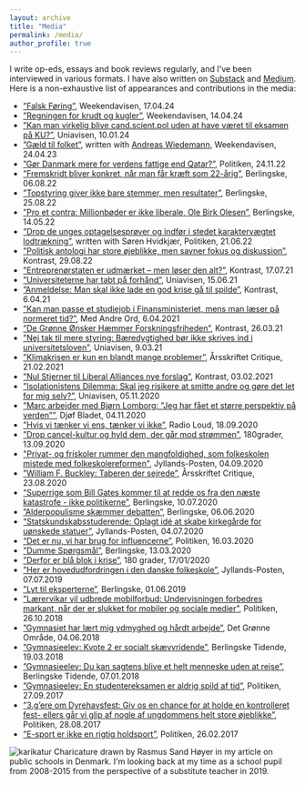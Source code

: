 ```yaml
---
layout: archive
title: "Media"
permalink: /media/
author_profile: true
---
```

I write op-eds, essays and book reviews regularly, and I've been interviewed in various formats. I have also written on [Substack](https://marchvidkjaer.substack.com/) and [Medium](https://medium.com/@marcsabatierhvidkjaer). Here is a non-exhaustive list of appearances and contributions in the media:
* [”Falsk Føring”](https://www.weekendavisen.dk/2024-38/ideer/falsk-foering), Weekendavisen, 17.04.24
* [”Regningen for krudt og kugler”](https://www.weekendavisen.dk/ideer/regningen-for-krudt-og-kugler), Weekendavisen, 14.04.24
* [”Kan man virkelig blive cand.scient.pol uden at have været til eksamen på KU?”](https://uniavisen.dk/kan-man-virkelig-blive-cand-scient-pol-uden-at-have-vaeret-til-eksamen-paa-ku/), Uniavisen, 10.01.24
* [”Gæld til folket”](https://www.weekendavisen.dk/2023-16/ideer/gaeld-til-folket), written with [Andreas Wiedemann](https://www.abwiedemann.com/), Weekendavisen, 24.04.23
* [”Gør Danmark mere for verdens fattige end Qatar?”](https://politiken.dk/debat/debatindlaeg/art9092733/Studerende-G%C3%B8r-Danmark-mere-for-verdens-fattige-end-Qatar), Politiken, 24.11.22
* [”Fremskridt bliver konkret, når man får kræft som 22-årig”](https://www.berlingske.dk/kronikker/fremskridt-bliver-konkret-naar-man-faar-kraeft-som-22-aarig), Berlingske, 06.08.22
* [”Topstyring giver ikke bare stemmer, men resultater”](https://www.berlingske.dk/kommentarer/topstyring-giver-ikke-bare-stemmer-men-resultater), Berlingske, 25.08.22
* [”Pro et contra: Millionbøder er ikke liberale, Ole Birk Olesen”](https://www.berlingske.dk/kommentarer/pro-et-contra-millionboeder-er-ikke-liberale-ole-birk-olesen), Berlingske, 14.05.22
* [”Drop de unges optagelsesprøver og indfør i stedet karaktervægtet lodtrækning”](https://politiken.dk/debat/debatindlaeg/art8843280/Drop-de-unges-optagelsespr%C3%B8ver-og-indf%C3%B8r-i-stedet-karakterv%C3%A6gtet-lodtr%C3%A6kning), written with Søren Hvidkjær, Politiken, 21.06.22
* [”Politisk antologi har store øjeblikke, men savner fokus og diskussion”](https://kontrast.dk/sektioner/anmeldelse/artikel/politisk-antologi-har-store-ojeblikke-men-savner-fokus-og-diskussion), Kontrast, 29.08.22
* [”Entreprenørstaten er udmærket – men løser den alt?”](https://kontrast.dk/sektioner/anmeldelse/artikel/entreprenorstaten-er-udmarket-men-loser-den-alt), Kontrast, 17.07.21
* [”Universiteterne har tabt på forhånd”](https://uniavisen.dk/udflytning-universiteterne-har-tabt-paa-forhaand), Uniavisen, 15.06.21
* [”Anmeldelse: Man skal ikke lade en god krise gå til spilde”](https://kontrast.dk/sektioner/anmeldelse/artikel/anmeldelse-man-skal-ikke-lade-en-god-krise-ga-til-spilde), Kontrast, 6.04.21
* [”Kan man passe et studiejob i Finansministeriet, mens man læser på normeret tid?”](http://medandreord.dk/debat-kan-man-passe-et-studiejob-i-finansministeriet-mens-man-laeser-paa-normeret-tid), Med Andre Ord, 6.04.2021
* [”De Grønne Ønsker Hæmmer Forskningsfriheden”](https://kontrast.dk/sektioner/video/artikel/de-gronne-onsker-hemmer-forskningsfriheden), Kontrast, 26.03.21
* [”Nej tak til mere styring: Bæredygtighed bør ikke skrives ind i universitetsloven”](https://uniavisen.dk/baeredygtighed-boer-ikke-skrives-ind-i-universitetsloven), Uniavisen, 9.03.21
* [”Klimakrisen er kun en blandt mange problemer”](http://aarsskriftet-critique.dk/2021/02/marc-sabatier-klimakrise-antropocaen), Årsskriftet Critique, 21.02.2021
* [”Nul Stjerner til Liberal Alliances nye forslag”](https://kontrast.dk/sektioner/debat/artikel/nul-stjerner-til-liberal-alliances-nye-forslag), Kontrast, 03.02.2021
* [”Isolationistens Dilemma: Skal jeg risikere at smitte andre og gøre det let for mig selv?”](https://uniavisen.dk/isolationistens-dilemma-skal-jeg-risikere-at-smitte-andre-og-goere-det-let-for-mig-selv), Uniavisen, 05.11.2020
* [”Marc arbejder med Bjørn Lomborg: ”Jeg har fået et større perspektiv på verden””](https://www.djoefbladet.dk/artikler/2020/11/marc-arbejder-sammen-med-bj-oe-rn-lomborg-jeg-har-f-aa-et-et-st-oe-rre-perspektiv-p-aa--verden.aspx), Djøf Bladet, 04.11.2020
* [”Hvis vi tænker vi ens, tænker vi ikke”](https://radioloud.dk/podcast/18-09-20-hvis-vi-taenker-vi-ens-taenker-vi-ikke), Radio Loud, 18.09.2020
* [”Drop cancel-kultur og hyld dem, der går mod strømmen”](https://180grader.dk/sektioner/kommentarer/debat/artikel/drop-cancel-kultur-og-hyld-dem-der-gar-mod-strommen), 180grader, 13.09.2020
* ["Privat- og friskoler rummer den mangfoldighed, som folkeskolen mistede med folkeskolereformen"](https://jyllands-posten.dk/debat/breve/ECE12385685/privat-og-friskoler-rummer-den-mangfoldighed-som-folkeskolen-mistede-med-folkeskolereformen/), Jyllands-Posten, 04.09.2020
* [”William F. Buckley: Taberen der sejrede”](http://aarsskriftet-critique.dk/2020/08/william-f-buckley-taberen-der-sejrede), Årsskriftet Critique, 23.08.2020
* [“Superrige som Bill Gates kommer til at redde os fra den næste katastrofe - ikke politikerne”](https://www.berlingske.dk/kommentarer/superrige-som-bill-gates-kommer-til-at-redde-os-fra-den-naeste), Berlingske, 10.07.2020
* [”Alderpopulisme skæmmer debatten”](https://www.berlingske.dk/laesere/alderspopulisme-skaemmer-debatten), Berlingske, 06.06.2020
* [“Statskundskabsstuderende: Oplagt idé at skabe kirkegårde for uønskede statuer”](https://jyllands-posten.dk/debat/breve/ECE12249470/oplagt-ide-at-skabe-kirkegaarde-for-uoenskede-statuer/), Jyllands-Posten, 04.07.2020
* [“Det er nu, vi har brug for influencerne”](https://politiken.dk/debat/debatindlaeg/art7702904/Fra-min-isolation-oplever-jeg-at-unge-tager-for-let-p%C3%A5-situationen), Politiken, 16.03.2020
* [”Dumme Spørgsmål”](https://www.berlingske.dk/laesere/saadan-kan-hamstrerne-vise-samfundssind), Berlingske, 13.03.2020
* [”Derfor er blå blok i krise”](https://180grader.dk/sektioner/debat/debatindlaeg/artikel/derfor-er-bla-blok-i-krise-og-her-er-losningen?fbclid=IwAR1KnOu1RVum-DPnKnz8LXBacEPGy_jiqQo1tvHhld2i9CBdByOigaxDDJM), 180 grader, 17/01/2020
* [”Her er hovedudfordringen i den danske folkeskole”](https://jyllands-posten.dk/debat/breve/ECE11479116/Her-er-hovedudfordringen-i-den-danske-folkeskole/), Jyllands-Posten, 07.07.2019
* [”Lyt til eksperterne”](https://www.berlingske.dk/laesere/du-burde-undskylde-pia-kjaersgaard), Berlingske, 01.06.2019
* [”Lærervikar vil udbrede mobilforbud: Undervisningen forbedres markant, når der er slukket for mobiler og sociale medier”](https://politiken.dk/debat/debatindlaeg/art6793865/Undervisningen-forbedres-markant-n%C3%A5r-der-er-slukket-for-mobiler-og-sociale-medier), Politiken, 26.10.2018
* [”Gymnasiet har lært mig ydmyghed og hårdt arbejde”](https://sn.dk/Det-Groenne-Omraade/Marc-Sabatier-Hvidkjaer-Gymnasiet-har-laert-mig-ydmyghed-og-haardt-arbejde/artikel/1101329), Det Grønne Område, 04.06.2018
* [”Gymnasieelev: Kvote 2 er socialt skævvridende”](https://www.berlingske.dk/kommentatorer/gymnasieelev-kvote-2-er-socialt-skaevvridende), Berlingske Tidende, 19.03.2018
* [”Gymnasieelev: Du kan sagtens blive et helt menneske uden at rejse”](https://www.berlingske.dk/kommentatorer/gymnasieelev-du-kan-sagtens-blive-et-helt-menneske-uden-at-rejse), Berlingske Tidende, 07.01.2018
* [”Gymnasieelev: En studentereksamen er aldrig spild af tid”](https://politiken.dk/debat/debatindlaeg/art6134692/En-studentereksamen-er-aldrig-spild-af-tid), Politiken, 27.09.2017
* [”3.g’ere om Dyrehavsfest: Giv os en chance for at holde en kontrolleret fest- ellers går vi glip af nogle af ungdommens helt store øjeblikke”](https://politiken.dk/debat/debatindlaeg/art6084682/Giv-os-en-chance-for-at-holde-en-kontrolleret-fest-ellers-g%C3%A5r-vi-glip-af-nogle-af-ungdommens-helt-store-%C3%B8jeblikke), Politiken, 28.08.2017
* [”E-sport er ikke en rigtig holdsport”](https://politiken.dk/debat/debatindlaeg/art6075485/E-sport-er-ikke-en-rigtig-holdsport), Politiken, 26.02.2017

![karikatur](/images/karikatur.png)
Charicature drawn by Rasmus Sand Høyer in my article on public schools in Denmark. I'm looking back at my time as a school pupil from 2008-2015 from the perspective of a substitute teacher in 2019.
